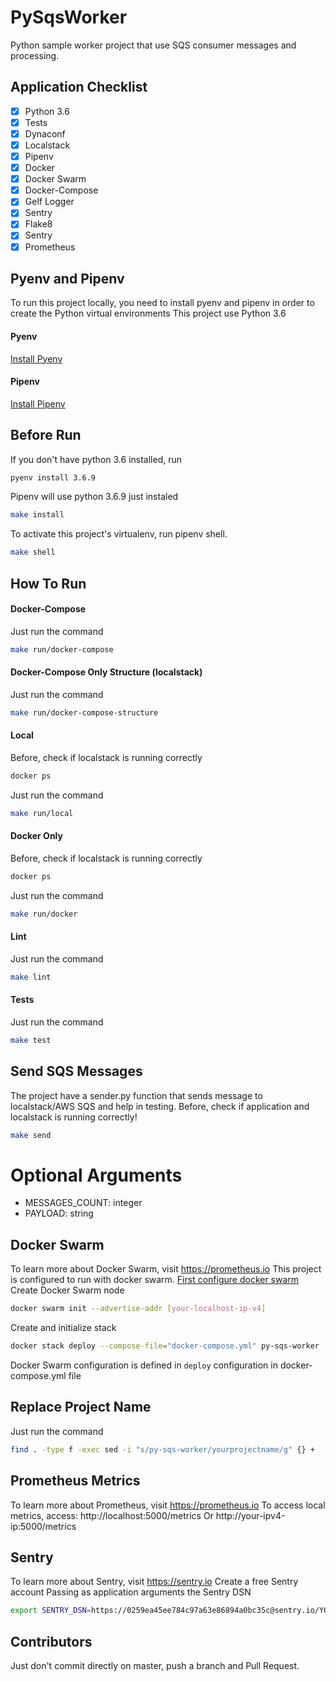 # PySqsWorker
Python sample worker project that use SQS consumer messages and processing.

## Application Checklist

- [x] Python 3.6
- [x] Tests
- [x] Dynaconf
- [x] Localstack
- [x] Pipenv
- [x] Docker
- [x] Docker Swarm
- [x] Docker-Compose
- [x] Gelf Logger
- [x] Sentry
- [x] Flake8
- [x] Sentry
- [x] Prometheus

## Pyenv and Pipenv
To run this project locally, you need to install pyenv and pipenv in order to create the Python virtual environments
This project use Python 3.6

#### Pyenv
[Install Pyenv](https://github.com/pyenv/pyenv)

#### Pipenv
[Install Pipenv](https://github.com/pypa/pipenv)

## Before Run
If you don't have python 3.6 installed, run
```bash
pyenv install 3.6.9
```

Pipenv will use python 3.6.9 just instaled
```bash
make install
```

To activate this project's virtualenv, run pipenv shell.
```bash
make shell
```

## How To Run
#### Docker-Compose
Just run the command
```bash
make run/docker-compose
```

#### Docker-Compose Only Structure (localstack)
Just run the command
```bash
make run/docker-compose-structure
```

#### Local
Before, check if localstack is running correctly
```bash
docker ps
```

Just run the command
```bash
make run/local
```

#### Docker Only
Before, check if localstack is running correctly
```bash
docker ps
```

Just run the command
```bash
make run/docker
```

#### Lint
Just run the command
```bash
make lint
```

#### Tests
Just run the command
```bash
make test
```

## Send SQS Messages
The project have a sender.py function that sends message to localstack/AWS SQS and help in testing.
Before, check if application and localstack is running correctly!
```bash
make send
```
# Optional Arguments
- MESSAGES_COUNT: integer
- PAYLOAD: string

## Docker Swarm
To learn more about Docker Swarm, visit https://prometheus.io
This project is configured to run with docker swarm. [First configure docker swarm](https://www.dataquest.io/blog/install-and-configure-docker-swarm-on-ubuntu)
Create Docker Swarm node
```bash
docker swarm init --advertise-addr [your-localhost-ip-v4]
```

Create and initialize stack
```bash
docker stack deploy --compose-file="docker-compose.yml" py-sqs-worker
```

Docker Swarm configuration is defined in `deploy` configuration in docker-compose.yml file

## Replace Project Name
Just run the command
```bash
find . -type f -exec sed -i "s/py-sqs-worker/yourprojectname/g" {} +
```

## Prometheus Metrics
To learn more about Prometheus, visit https://prometheus.io
To access local metrics, access:
http://localhost:5000/metrics
Or
http://your-ipv4-ip:5000/metrics


## Sentry
To learn more about Sentry, visit https://sentry.io
Create a free Sentry account
Passing as application arguments the Sentry DSN
```bash
export SENTRY_DSN=https://0259ea45ee784c97a63e86894a0bc35c@sentry.io/YOUR-PROJECT-NUMBER
```

## Contributors
Just don't commit directly on master, push a branch and Pull Request.
